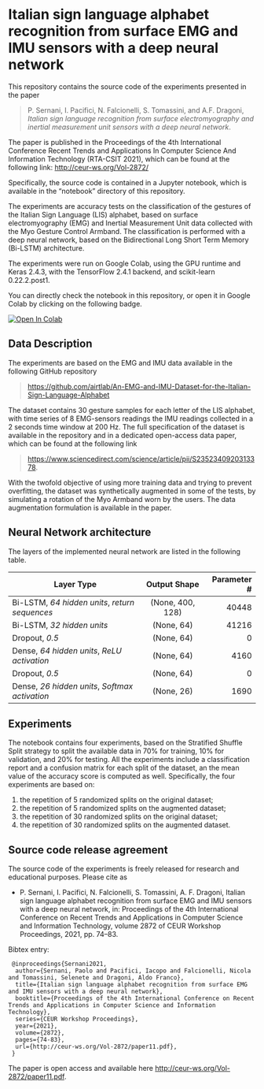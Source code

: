 # Italian sign language alphabet recognition from surface EMG and IMU sensors with a deep neural network

This repository contains the source code of the experiments presented in the paper

>P. Sernani, I. Pacifici, N. Falcionelli, S. Tomassini, and A.F. Dragoni, *Italian sign language recognition from surface electromyography and inertial measurement unit sensors with a deep neural network*.

The paper is published in the Proceedings of the 4th International Conference Recent Trends and Applications In Computer Science And Information Technology (RTA-CSIT 2021), which can be found at the following link: <http://ceur-ws.org/Vol-2872/>

Specifically, the source code is contained in a Jupyter notebook, which is available in the “notebook” directory of this repository.

The experiments are accuracy tests on the classification of the gestures of the Italian Sign Language (LIS) alphabet, based on surface electromyography (EMG) and Inertial Measurement Unit data collected with the Myo Gesture Control Armband. The classification is performed with a deep neural network, based on the Bidirectional Long Short Term Memory (Bi-LSTM) architecture.

The experiments were run on Google Colab, using the GPU runtime and Keras 2.4.3, with the TensorFlow 2.4.1 backend, and scikit-learn 0.22.2.post1.

You can directly check the notebook in this repository, or open it in Google Colab by clicking on the following badge.

[![Open In Colab](https://colab.research.google.com/assets/colab-badge.svg)](https://colab.research.google.com/github/airtlab/italian-sign-language-recognition/blob/master/notebook/Italian_Sign_Language_Recognition_with_EMG_and_IMU_data.ipynb)

## Data Description

The experiments are based on the EMG and IMU data available in the following GitHub repository

><https://github.com/airtlab/An-EMG-and-IMU-Dataset-for-the-Italian-Sign-Language-Alphabet>

The dataset contains 30 gesture samples for each letter of the LIS alphabet, with time series of 8 EMG-sensors readings the IMU readings collected in a 2 seconds time window at 200 Hz. The full specification of the dataset is available in the repository and in a dedicated open-access data paper, which can be found at the following link

><https://www.sciencedirect.com/science/article/pii/S2352340920313378>.

With the twofold objective of using more training data and trying to prevent overfitting, the dataset was synthetically augmented in some of the tests, by simulating a rotation of the Myo Armband worn by the users. The data augmentation formulation is available in the paper.

## Neural Network architecture

The layers of the implemented neural network are listed in the following table.

| Layer Type                                     | Output Shape     | Parameter # |
|------------------------------------------------|:----------------:|------------:|
| Bi-LSTM, *64 hidden units*, *return sequences* | (None, 400, 128) |       40448 |
| Bi-LSTM, *32 hidden units*                     | (None, 64)       |       41216 |
| Dropout, *0.5*                                 | (None, 64)       |           0 |
| Dense, *64 hidden units*, *ReLU activation*    | (None, 64)       |        4160 |
| Dropout, *0.5*                                 | (None, 64)       |           0 |
| Dense, *26 hidden units*, *Softmax activation* | (None, 26)       |        1690 |

## Experiments

The notebook contains four experiments, based on the Stratified Shuffle Split strategy to split the available data in 70% for training, 10% for validation, and 20% for testing. All the experiments include a classification report and a confusion matrix for each split of the dataset, an the mean value of the accuracy score is computed as well. Specifically, the four experiments are based on:
1. the repetition of 5 randomized splits on the original dataset;
2. the repetition of 5 randomized splits on the augmented dataset;
3. the repetition of 30 randomized splits on the original dataset;
4. the repetition of 30 randomized splits on the augmented dataset.

## Source code release agreement

The source code of the experiments is freely released for research and educational purposes. Please cite as
- P. Sernani, I. Pacifici, N. Falcionelli, S. Tomassini, A. F. Dragoni, Italian sign language alphabet recognition from surface EMG and IMU sensors with a deep neural network, in: Proceedings of the 4th International Conference on Recent Trends and Applications in Computer Science and Information Technology, volume 2872 of CEUR Workshop Proceedings, 2021, pp. 74–83.
	 
Bibtex entry:

	 @inproceedings{Sernani2021,
	  author={Sernani, Paolo and Pacifici, Iacopo and Falcionelli, Nicola and Tomassini, Selenete and Dragoni, Aldo Franco},
	  title={Italian sign language alphabet recognition from surface EMG and IMU sensors with a deep neural network},
	  booktitle={Proceedings of the 4th International Conference on Recent Trends and Applications in Computer Science and Information Technology},
	  series={CEUR Workshop Proceedings},
	  year={2021},
	  volume={2872},
	  pages={74-83},
	  url={http://ceur-ws.org/Vol-2872/paper11.pdf},
	 }

The paper is open access and available here <http://ceur-ws.org/Vol-2872/paper11.pdf>.

